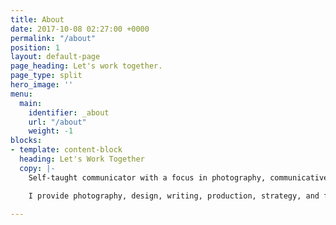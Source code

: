 ```yaml
---
title: About
date: 2017-10-08 02:27:00 +0000
permalink: "/about"
position: 1
layout: default-page
page_heading: Let's work together.
page_type: split
hero_image: ''
menu:
  main:
    identifier: _about
    url: "/about"
    weight: -1
blocks:
- template: content-block
  heading: Let's Work Together
  copy: |-
    Self-taught communicator with a focus in photography, communicative design, and writing. I love working with start-ups and established companies across all sectors to help create the things that they need to build and grow. Pure, candid collaboration is my goal, which in turn creates an incubator for strong work, both in-house and through strategic creative partnerships.

    I provide photography, design, writing, production, strategy, and film services.

---
```


